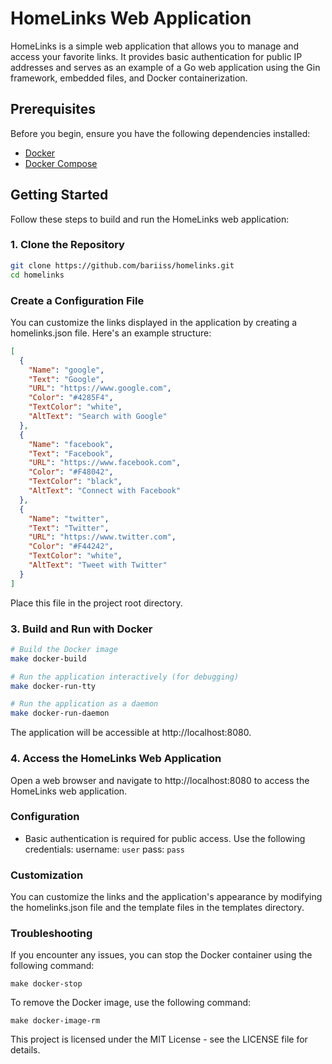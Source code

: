 # HomeLinks Web Application

HomeLinks is a simple web application that allows you to manage and access your favorite links. It provides basic authentication for public IP addresses and serves as an example of a Go web application using the Gin framework, embedded files, and Docker containerization.

## Prerequisites

Before you begin, ensure you have the following dependencies installed:

- [Docker](https://www.docker.com/)
- [Docker Compose](https://docs.docker.com/compose/)

## Getting Started

Follow these steps to build and run the HomeLinks web application:

### 1. Clone the Repository

```bash
git clone https://github.com/bariiss/homelinks.git
cd homelinks
```

### Create a Configuration File

You can customize the links displayed in the application by creating a homelinks.json file. Here's an example structure:

```json
[
  {
    "Name": "google",
    "Text": "Google",
    "URL": "https://www.google.com",
    "Color": "#4285F4",
    "TextColor": "white",
    "AltText": "Search with Google"
  },
  {
    "Name": "facebook",
    "Text": "Facebook",
    "URL": "https://www.facebook.com",
    "Color": "#F48042",
    "TextColor": "black",
    "AltText": "Connect with Facebook"
  },
  {
    "Name": "twitter",
    "Text": "Twitter",
    "URL": "https://www.twitter.com",
    "Color": "#F44242",
    "TextColor": "white",
    "AltText": "Tweet with Twitter"
  }
]
```

Place this file in the project root directory.

### 3. Build and Run with Docker

```bash
# Build the Docker image
make docker-build

# Run the application interactively (for debugging)
make docker-run-tty

# Run the application as a daemon
make docker-run-daemon
```

The application will be accessible at http://localhost:8080.

### 4. Access the HomeLinks Web Application

Open a web browser and navigate to http://localhost:8080 to access the HomeLinks web application.

### Configuration

* Basic authentication is required for public access. Use the following credentials:
username: ```user```
pass: ```pass```

### Customization

You can customize the links and the application's appearance by modifying the homelinks.json file and the template files in the templates directory.

### Troubleshooting

If you encounter any issues, you can stop the Docker container using the following command:

```make docker-stop```

To remove the Docker image, use the following command:

```make docker-image-rm```

This project is licensed under the MIT License - see the LICENSE file for details.
